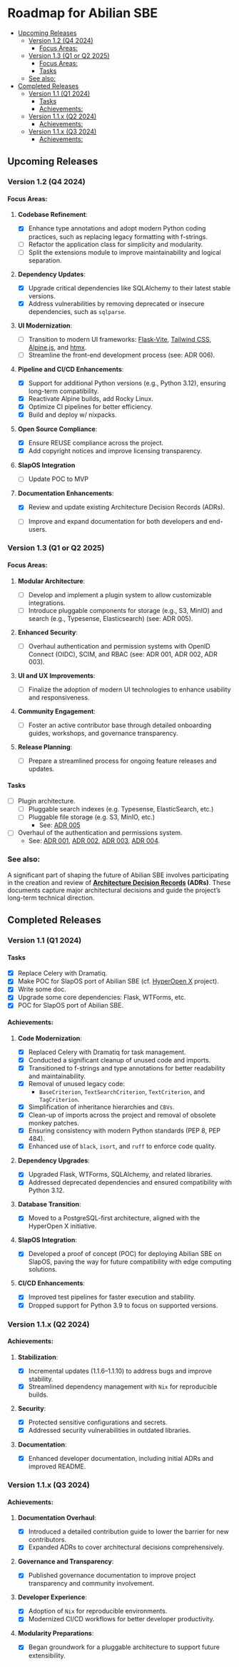 # Roadmap for Abilian SBE

<!-- toc -->

- [Upcoming Releases](#upcoming-releases)
  * [Version 1.2 (Q4 2024)](#version-12-q4-2024)
    + [Focus Areas:](#focus-areas)
  * [Version 1.3 (Q1 or Q2 2025)](#version-13-q1-or-q2-2025)
    + [Focus Areas:](#focus-areas-1)
    + [Tasks](#tasks)
  * [See also:](#see-also)
- [Completed Releases](#completed-releases)
  * [Version 1.1 (Q1 2024)](#version-11-q1-2024)
    + [Tasks](#tasks-1)
    + [Achievements:](#achievements)
  * [Version 1.1.x (Q2 2024)](#version-11x-q2-2024)
    + [Achievements:](#achievements-1)
  * [Version 1.1.x (Q3 2024)](#version-11x-q3-2024)
    + [Achievements:](#achievements-2)

<!-- tocstop -->

## Upcoming Releases

### Version 1.2 (Q4 2024)

#### Focus Areas:

1. **Codebase Refinement**:

   - [x] Enhance type annotations and adopt modern Python coding practices, such as replacing legacy formatting with f-strings.
   - [ ] Refactor the application class for simplicity and modularity.
   - [ ] Split the extensions module to improve maintainability and logical separation.

1. **Dependency Updates**:

   - [x] Upgrade critical dependencies like SQLAlchemy to their latest stable versions.
   - [x] Address vulnerabilities by removing deprecated or insecure dependencies, such as `sqlparse`.

1. **UI Modernization**:

   - [ ] Transition to modern UI frameworks: [Flask-Vite](https://github.com/abilian/flask-vite), [Tailwind CSS](https://tailwindcss.com/), [Alpine.js](https://alpinejs.dev/), and [htmx](https://htmx.org/).
   - [ ] Streamline the front-end development process (see: ADR 006).

1. **Pipeline and CI/CD Enhancements**:

   - [x] Support for additional Python versions (e.g., Python 3.12), ensuring long-term compatibility.
   - [x] Reactivate Alpine builds, add Rocky Linux.
   - [x] Optimize CI pipelines for better efficiency.
   - [x] Build and deploy w/ nixpacks.

1. **Open Source Compliance**:

   - [x] Ensure REUSE compliance across the project.
   - [x] Add copyright notices and improve licensing transparency.

1. **SlapOS Integration**

   - [ ] Update POC to MVP

1. **Documentation Enhancements**:

   - [x] Review and update existing Architecture Decision Records (ADRs).
   - [ ] Improve and expand documentation for both developers and end-users.


### Version 1.3 (Q1 or Q2 2025)

#### Focus Areas:

1. **Modular Architecture**:

   - [ ] Develop and implement a plugin system to allow customizable integrations.
   - [ ] Introduce pluggable components for storage (e.g., S3, MinIO) and search (e.g., Typesense, Elasticsearch) (see: ADR 005).

1. **Enhanced Security**:

   - [ ] Overhaul authentication and permission systems with OpenID Connect (OIDC), SCIM, and RBAC (see: ADR 001, ADR 002, ADR 003).

1. **UI and UX Improvements**:

   - [ ] Finalize the adoption of modern UI technologies to enhance usability and responsiveness.

1. **Community Engagement**:

   - [ ] Foster an active contributor base through detailed onboarding guides, workshops, and governance transparency.

1. **Release Planning**:

   - [ ] Prepare a streamlined process for ongoing feature releases and updates.

#### Tasks

- [ ] Plugin architecture.
  - [ ] Pluggable search indexes (e.g. Typesense, ElasticSearch, etc.)
  - [ ] Pluggable file storage (e.g. S3, MinIO, etc.)
    - See: [ADR 005](../notes/adrs/005-storage.md)
- [ ] Overhaul of the authentication and permissions system.
  - See: [ADR 001](../notes/adrs/001-oidc.md), [ADR 002](../notes/adrs/002-scim.md), [ADR 003](../notes/adrs/003-rbac.md), [ADR 004](../notes/adrs/004-permissions.md).


### See also:

A significant part of shaping the future of Abilian SBE involves participating in the creation and review of **[Architecture Decision Records](../notes/adrs) (ADRs)**. These documents capture major architectural decisions and guide the project’s long-term technical direction.


## Completed Releases

### Version 1.1 (Q1 2024)

#### Tasks

- [x] Replace Celery with Dramatiq.
- [x] Make POC for SlapOS port of Abilian SBE (cf. [HyperOpen X](https://abilian.com/fr/recherche-developpement/hyper-open-x/) project).
- [x] Write some doc.
- [x] Upgrade some core dependencies: Flask, WTForms, etc.
- [x] POC for SlapOS port of Abilian SBE.

#### Achievements:

1. **Code Modernization**:

   - [x] Replaced Celery with Dramatiq for task management.
   - [x] Conducted a significant cleanup of unused code and imports.
   - [x] Transitioned to f-strings and type annotations for better readability and maintainability.
   - [x] Removal of unused legacy code:
     - `BaseCriterion`, `TextSearchCriterion`, `TextCriterion`, and `TagCriterion`.
   - [x] Simplification of inheritance hierarchies and `CBVs`.
   - [x] Clean-up of imports across the project and removal of obsolete monkey patches.
   - [x] Ensuring consistency with modern Python standards (PEP 8, PEP 484).
   - [x] Enhanced use of `black`, `isort`, and `ruff` to enforce code quality.

1. **Dependency Upgrades**:

   - [x] Upgraded Flask, WTForms, SQLAlchemy, and related libraries.
   - [x] Addressed deprecated dependencies and ensured compatibility with Python 3.12.

1. **Database Transition**:

   - [x] Moved to a PostgreSQL-first architecture, aligned with the HyperOpen X initiative.

1. **SlapOS Integration**:

   - [x] Developed a proof of concept (POC) for deploying Abilian SBE on SlapOS, paving the way for future compatibility with edge computing solutions.

1. **CI/CD Enhancements**:

   - [x] Improved test pipelines for faster execution and stability.
   - [x] Dropped support for Python 3.9 to focus on supported versions.

### Version 1.1.x (Q2 2024)

#### Achievements:

1. **Stabilization**:

   - [x] Incremental updates (1.1.6–1.1.10) to address bugs and improve stability.
   - [x] Streamlined dependency management with `Nix` for reproducible builds.

1. **Security**:

   - [x] Protected sensitive configurations and secrets.
   - [x] Addressed security vulnerabilities in outdated libraries.

1. **Documentation**:

   - [x] Enhanced developer documentation, including initial ADRs and improved README.

### Version 1.1.x (Q3 2024)

#### Achievements:

1. **Documentation Overhaul**:

   - [x] Introduced a detailed contribution guide to lower the barrier for new contributors.
   - [x] Expanded ADRs to cover architectural decisions comprehensively.

1. **Governance and Transparency**:

   - [x] Published governance documentation to improve project transparency and community involvement.

1. **Developer Experience**:

   - [x] Adoption of `Nix` for reproducible environments.
   - [x] Modernized CI/CD workflows for better developer productivity.

1. **Modularity Preparations**:

   - [x] Began groundwork for a pluggable architecture to support future extensibility.
